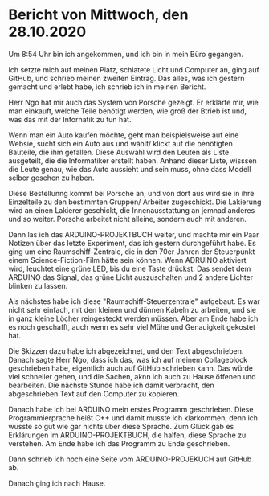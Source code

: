 # Bericht von Mittwoch, den 28.10.2020

Um 8:54 Uhr bin ich angekommen, und ich bin in mein Büro gegangen.

Ich setzte mich auf meinen Platz, schlatete Licht und Computer an, ging auf GitHub, und schrieb meinen zweiten Eintrag.
Das alles, was ich gestern gemacht und erlebt habe, ich schrieb ich in meinen Bericht.

Herr Ngo hat mir auch das System von Porsche gezeigt.
Er erklärte mir, wie man einkauft, welche Teile benötigt werden, wie groß der Btrieb ist und, was das mit der Infornatik zu tun hat.

Wenn man ein Auto kaufen möchte, geht man beispielsweise auf eine Websie, sucht sich ein Auto aus und wählt/ klickt auf die benötigten Bauteile, die ihm gefallen.
Diese Auswahl wird den Leuten als Liste ausgeteilt, die die Informatiker erstellt haben.
Anhand dieser Liste, wisssen die Leute genau, wie das Auto aussieht und sein muss, ohne dass Modell selber gesehen zu haben.

Diese Bestellunng kommt bei Porsche an, und von dort aus wird sie in ihre Einzelteile zu den bestimmten Gruppen/ Arbeiter zugeschickt.
Die Lakierung wird an einen Lakierer geschickt, die Innenausstattung an jemnad anderes und so weiter.
Porsche arbeitet nicht alleine, sondern auch mit anderen.

Dann las ich das ARDUINO-PROJEKTBUCH weiter, und machte mir ein Paar Notizen über das letzte Experiment, das ich gestern durchgeführt habe.
Es ging um eine Raumschiff-Zentrale, die in den 70er Jahren der Steuerpunkt einem Science-Fiction-Film hätte sein können.
Wenn ADRUINO aktiviert wird, leuchtet eine grüne LED, bis du eine Taste drückst.
Das sendet dem ARDUINO das Signal, das grüne Licht auszuschalten und 2 andere Lichter blinken zu lassen.

Als nächstes habe ich diese "Raumschiff-Steuerzentrale" aufgebaut.
Es war nicht sehr einfach, mit den kleinen und dünnen Kabeln zu arbeiten, und sie in ganz kleine Löcher reingesteckt werden müssen.
Aber am Ende habe ich es noch geschafft, auch wenn es sehr viel Mühe und Genauigkeit gekostet hat.

Die Skizzen dazu habe ich abgezeichnet, und den Text abgeschrieben.
Danach sagte Herr Ngo, dass ich das, was ich auf meinem Collageblock geschrieben habe, eigentlich auch auf GitHub schrieben kann.
Das würde viel schneller gehen, und die Sachen, aknn ich auch zu Hause öffenen und bearbeiten.
Die nächste Stunde habe ich damit verbracht, den abgeschrieben Text auf den Computer zu kopieren.

Danach habe ich bei ARDUINO mein erstes Programm geschrieben.
Diese Programmierprache heißt C++ und damit musste ich klarkommen, denn ich wusste so gut wie gar nichts über diese Sprache.
Zum Glück gab es Erklärungen im ARDUINO-PROJEKTBUCH, die halfen, diese Sprache zu verstehen.
Am Ende habe ich das Programm zu Ende geschrieben.

Dann schrieb ich noch eine Seite vom ARDUINO-PROJEKUCH auf GitHub ab.

Danach ging ich nach Hause.
